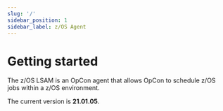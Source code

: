 ```yaml
---
slug: '/'
sidebar_position: 1
sidebar_label: z/OS Agent
---
```


# Getting started

The z/OS LSAM is an OpCon agent that allows OpCon to schedule z/OS jobs within a z/OS environment.

The current version is **21.01.05**.
